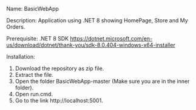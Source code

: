 Name: BasicWebApp

Description: Application using .NET 8 showing HomePage, Store and My Orders.

Prerequisite: 
.NET 8 SDK https://dotnet.microsoft.com/en-us/download/dotnet/thank-you/sdk-8.0.404-windows-x64-installer

Installation:
1. Download the repository as zip file.
2. Extract the file.
3. Open the folder BasicWebApp-master (Make sure you are in the inner folder).
4. Open run.cmd.
5. Go to the link http://localhost:5001.
